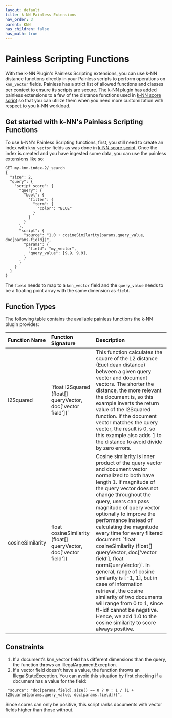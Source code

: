 ```yaml
---
layout: default
title: k-NN Painless Extensions
nav_order: 3
parent: KNN
has_children: false
has_math: true
---
```


# Painless Scripting Functions

With the k-NN Plugin's Painless Scripting extensions, you can use k-NN distance functions directly in your Painless scripts to perform operations on `knn_vector` fields. Painless has a strict list of allowed functions and classes per context to ensure its scripts are secure. The k-NN plugin has added painless extensions to a few of the distance functions used in [k-NN score script](../knn-score-script) so that you can utilize them when you need more customization with respect to you k-NN workload.

## Get started with k-NN's Painless Scripting Functions

To use k-NN's Painless Scripting functions, first, you still need to create an index with `knn_vector` fields as was done in [k-NN score script](../knn-score-script#Getting_started_with_the_score_script). Once the index is created and you have ingested some data, you can use the painless extensions like so:

```
GET my-knn-index-2/_search
{
  "size": 2,
  "query": {
    "script_score": {
      "query": {
        "bool": {
          "filter": {
            "term": {
              "color": "BLUE"
            }
          }
        }
      },
      "script": {
        "source": "1.0 + cosineSimilarity(params.query_value, doc[params.field])", 
        "params": {
          "field": "my_vector",
          "query_value": [9.9, 9.9],
        }
      }
    }
  }
}
```

The `field` needs to map to a `knn_vector` field and the `query_value` needs to be a floating point array with the same dimension as `field`.

## Function Types
The following table contains the available painless functions the k-NN plugin provides:

<table>
  <thead style="text-align: left">
  <tr>
    <th>Function Name</th>
    <th>Function Signature</th>
    <th>Description</th>
  </tr>
  </thead>
  <tr>
    <td>l2Squared</td>
    <td>`float l2Squared (float[] queryVector, doc['vector field'])`</td>
    <td>This function calculates the square of the L2 distance (Euclidean distance) between a given query vector and document vectors. The shorter the distance, the more relevant the document is, so this example inverts the return value of the l2Squared function. If the document vector matches the query vector, the result is 0, so this example also adds 1 to the distance to avoid divide by zero errors.</td>
  </tr>
  <tr>
    <td>cosineSimilarity</td>
    <td>float cosineSimilarity (float[] queryVector, doc['vector field'])</td>
    <td>Cosine similarity is inner product of the query vector and document vector normalized to both have length 1. If magnitude of the query vector does not change throughout the query, users can pass magnitude of query vector optionally to improve the performance instead of calculating the magnitude every time for every filtered document: `float cosineSimilarity (float[] queryVector, doc['vector field'], float normQueryVector)`. In general, range of cosine similarity is [-1, 1], but in case of information retrieval, the cosine similarity of two documents will range from 0 to 1, since tf-idf cannot be negative. Hence, we add 1.0 to the cosine similarity to score always positive. </td>
  </tr>
</table>


## Constraints
1. If a document’s knn_vector field has different dimensions than the query, the function throws an IllegalArgumentException.
2. If a vector field doesn't have a value, the function throws an IllegalStateException.
   You can avoid this situation by first checking if a document has a value for the field:
```
 "source": "doc[params.field].size() == 0 ? 0 : 1 / (1 + l2Squared(params.query_value, doc[params.field]))",
```
Since scores can only be positive, this script ranks documents with vector fields higher than those without.
